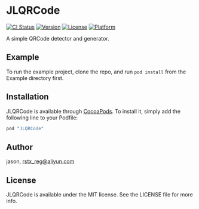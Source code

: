 # JLQRCode

[![CI Status](http://img.shields.io/travis/jason/JLQRCode.svg?style=flat)](https://travis-ci.org/jason/JLQRCode)
[![Version](https://img.shields.io/cocoapods/v/JLQRCode.svg?style=flat)](http://cocoapods.org/pods/JLQRCode)
[![License](https://img.shields.io/cocoapods/l/JLQRCode.svg?style=flat)](http://cocoapods.org/pods/JLQRCode)
[![Platform](https://img.shields.io/cocoapods/p/JLQRCode.svg?style=flat)](http://cocoapods.org/pods/JLQRCode)

A simple QRCode detector and generator.

## Example

To run the example project, clone the repo, and run `pod install` from the Example directory first.

## Installation

JLQRCode is available through [CocoaPods](http://cocoapods.org). To install
it, simply add the following line to your Podfile:

```ruby
pod "JLQRCode"
```

## Author

jason, rstx_reg@aliyun.com

## License

JLQRCode is available under the MIT license. See the LICENSE file for more info.
